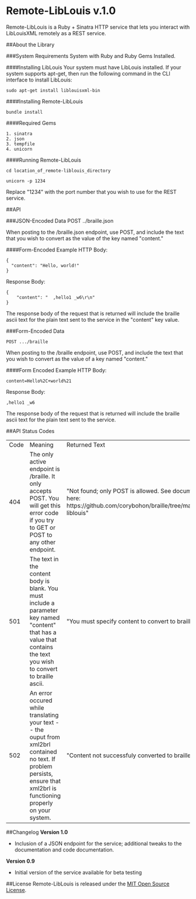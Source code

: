 Remote-LibLouis v.1.0
===
Remote-LibLouis is a Ruby + Sinatra HTTP service that lets you interact with LibLouisXML remotely as a REST service.

##About the Library 

###System Requirements
System with Ruby and Ruby Gems Installed. 

####Installing LibLouis
Your system must have LibLouis installed. If your system supports apt-get, then run the following command in the CLI interface to install LibLouis:

	sudo apt-get install liblouisxml-bin
	

####Installing Remote-LibLouis

    bundle install
    
####Required Gems

	1. sinatra
	2. json
	3. tempfile
	4. unicorn

####Running Remote-LibLouis 

    cd location_of_remote-liblouis_directory

    unicorn -p 1234

Replace "1234" with the port number that you wish to use for the REST service.

##API

###JSON-Encoded Data
	POST ../braille.json
	
When posting to the /braille.json endpoint, use POST, and include the text that you wish to convert as the value of the key named "content." 

####Form-Encoded Example
HTTP Body: 

	{
	  "content": "Hello, world!"
	}
	
Response Body: 

	{
    	"content": "  ,hello1 _w6\r\n"
	}

The response body of the request that is returned will include the braille ascii text for the plain text sent to the service in the "content" key value.

###Form-Encoded Data

    POST .../braille

When posting to the /braille endpoint, use POST, and include the text that you wish to convert as the value of a key named "content."

####Form Encoded Example
HTTP Body: 

	content=Hello%2C+world%21
	
Response Body: 

	,hello1 _w6

The response body of the request that is returned will include the braille ascii text for the plain text sent to the service.




##API Status Codes
<table>
<tr>
<td>
	Code
</td>
<td>
	Meaning
</td>
<td>
	Returned Text
</td>
</tr>
<tr>
<td>
	404
</td>
<td>
	The only active endpoint is /braille. It only accepts POST. You will get this error code if you try to GET or POST to any other endpoint.
</td>
<td>
	"Not found; only POST is allowed. See documentation here: https://github.com/corybohon/braille/tree/master/remote-liblouis"
</td>
</tr>
<tr>
<td>
	501
</td>
<td>
	The text in the content body is blank. You must include a parameter key named "content" that has a value that contains the text you wish to convert to braille ascii.
</td>
<td>
	"You must specify content to convert to braille."
</td>
</tr>
<tr>
<td>
	502
</td>
<td>
	An error occured while translating your text -- the ouput from xml2brl contained no text. If problem persists, ensure that xml2brl is functioning properly on your system.
</td>
<td>
	"Content not successfuly converted to braille." 
</td>
</tr>
</table>

##Changelog
**Version 1.0**

- Inclusion of a JSON endpoint for the service; additional tweaks to the documentation and code documentation.

**Version 0.9**

- Initial version of the service available for beta testing

##License
Remote-LibLouis is released under the [MIT Open Source License](http://opensource.org/licenses/MIT).